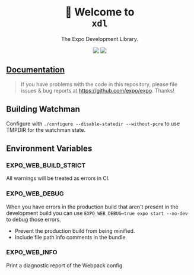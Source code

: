 <!-- Title -->
<h1 align="center">
👋 Welcome to <br><code>xdl</code>
</h1>

<p align="center">The Expo Development Library.</p>

<p align="center">
  <img src="https://flat.badgen.net/packagephobia/install/xdl">

  <a href="https://www.npmjs.com/package/xdl">
    <img src="https://flat.badgen.net/npm/dw/xdl" target="_blank" />
  </a>
</p>

<!-- Body -->

## [Documentation](https://docs.expo.dev/workflow/expo-cli/)

> If you have problems with the code in this repository, please file issues & bug reports
at https://github.com/expo/expo. Thanks!

## Building Watchman

Configure with `./configure --disable-statedir --without-pcre` to use TMPDIR for the watchman state.

## Environment Variables

### EXPO_WEB_BUILD_STRICT

All warnings will be treated as errors in CI.

### EXPO_WEB_DEBUG

When you have errors in the production build that aren't present in the development build you can use `EXPO_WEB_DEBUG=true expo start --no-dev` to debug those errors.

- Prevent the production build from being minified.
- Include file path info comments in the bundle.

### EXPO_WEB_INFO

Print a diagnostic report of the Webpack config.
